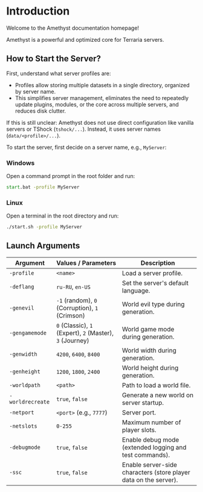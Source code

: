 # Introduction

Welcome to the Amethyst documentation homepage!

Amethyst is a powerful and optimized core for Terraria servers.

## How to Start the Server?

First, understand what server profiles are:

- Profiles allow storing multiple datasets in a single directory, organized by server name.
- This simplifies server management, eliminates the need to repeatedly update plugins, modules, or the core across multiple servers, and reduces disk clutter.

If this is still unclear: Amethyst does not use direct configuration like vanilla servers or TShock (`tshock/...`). Instead, it uses server names (`data/<profile>/...`).

To start the server, first decide on a server name, e.g., `MyServer`:

### Windows
Open a command prompt in the root folder and run:
```bat
start.bat -profile MyServer
```

### Linux
Open a terminal in the root directory and run:
```sh
./start.sh -profile MyServer
```

## Launch Arguments
| Argument            | Values / Parameters                                | Description                                                            |
|---------------------|----------------------------------------------------|------------------------------------------------------------------------|
| `-profile`          | `<name>`                                           | Load a server profile.                                                 |
| `-deflang`          | `ru-RU`, `en-US`                                  | Set the server's default language.                                      |
| `-genevil`          | `-1` (random), `0` (Corruption), `1` (Crimson)     | World evil type during generation.                                     |
| `-gengamemode`      | `0` (Classic), `1` (Expert), `2` (Master), `3` (Journey) | World game mode during generation.                               |
| `-genwidth`         | `4200`, `6400`, `8400`                             | World width during generation.                                         |
| `-genheight`        | `1200`, `1800`, `2400`                             | World height during generation.                                        |
| `-worldpath`        | `<path>`                                           | Path to load a world file.                                             |
| `-worldrecreate`    | `true`, `false`                                    | Generate a new world on server startup.                                |
| `-netport`          | `<port>` (e.g., `7777`)                            | Server port.                                                           |
| `-netslots`         | `0-255`                                            | Maximum number of player slots.                                        |
| `-debugmode`        | `true`, `false`                                    | Enable debug mode (extended logging and test commands).                |
| `-ssc`              | `true`, `false`                                    | Enable server-side characters (store player data on the server).       |